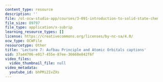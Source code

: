 ```yaml
---
content_type: resource
description: ''
file: /ol-ocw-studio-app/courses/3-091-introduction-to-solid-state-chemistry-fall-2018/bhPMi2IvZXs_captions.webvtt
file_size: 89797
file_type: application/x-subrip
learning_resource_types: []
license: https://creativecommons.org/licenses/by-nc-sa/4.0/
ocw_type: OCWFile
resourcetype: Other
title: 'Lecture 7: Aufbau Principle and Atomic Orbitals captions'
uid: 37a44706-e017-455e-87ee-36668e842f6f
video_files:
  video_thumbnail_file: null
video_metadata:
  youtube_id: bhPMi2IvZXs
---
```

